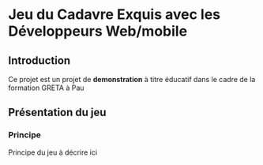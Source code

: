 # Jeu du Cadavre Exquis avec les Développeurs Web/mobile
## Introduction
Ce projet est un projet de **demonstration** à titre éducatif dans le cadre de la formation GRETA à Pau

## Présentation du jeu 
### Principe
Principe du jeu à décrire ici
